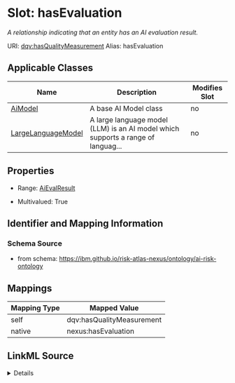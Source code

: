 

# Slot: hasEvaluation


_A relationship indicating that an entity has an AI evaluation result._





URI: [dqv:hasQualityMeasurement](https://www.w3.org/TR/vocab-dqv/hasQualityMeasurement)
Alias: hasEvaluation

<!-- no inheritance hierarchy -->





## Applicable Classes

| Name | Description | Modifies Slot |
| --- | --- | --- |
| [AiModel](AiModel.md) | A base AI Model class |  no  |
| [LargeLanguageModel](LargeLanguageModel.md) | A large language model (LLM) is an AI model which supports a range of languag... |  no  |







## Properties

* Range: [AiEvalResult](AiEvalResult.md)

* Multivalued: True





## Identifier and Mapping Information







### Schema Source


* from schema: https://ibm.github.io/risk-atlas-nexus/ontology/ai-risk-ontology




## Mappings

| Mapping Type | Mapped Value |
| ---  | ---  |
| self | dqv:hasQualityMeasurement |
| native | nexus:hasEvaluation |




## LinkML Source

<details>
```yaml
name: hasEvaluation
description: A relationship indicating that an entity has an AI evaluation result.
from_schema: https://ibm.github.io/risk-atlas-nexus/ontology/ai-risk-ontology
rank: 1000
slot_uri: dqv:hasQualityMeasurement
alias: hasEvaluation
domain_of:
- AiModel
range: AiEvalResult
multivalued: true

```
</details>
